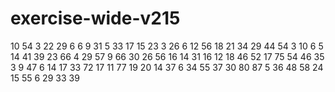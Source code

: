 # exercise-wide-v215
10
54
3
22
29
6
6
9
31
5
33
17
15
23
3
26
6
12
56
18
21
34
29
44
54
3
10
6
5
14
41
39
23
66
4
29
57
9
66
30
26
56
16
14
31
16
12
18
46
52
17
75
54
46
35
3
9
47
6
14
17
33
72
17
11
77
19
20
14
37
6
34
55
37
30
80
87
5
36
48
58
24
15
55
6
29
33
39
